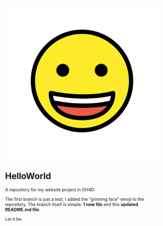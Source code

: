 ![headshot](1F600_color.png)
# HelloWorld
A repository for my website project in GH4D

The first branch is just a test; I added the "grinning face" emoji to the repository. The branch itself is simple: **1 new file** and this **updated README.md file**.

Let it be.
